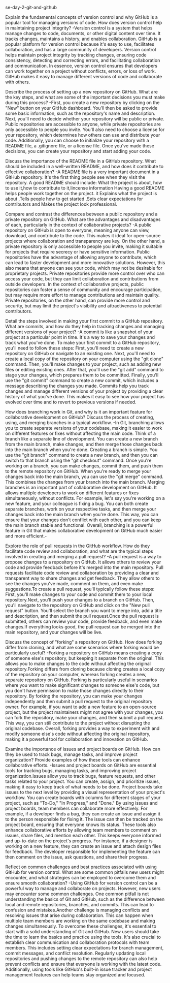 
  se-day-2-git-and-github

Explain the fundamental concepts of version control and why GitHub is a popular tool for managing versions of code. How does version control help in maintaining project integrity?
-Version control is a system that helps manage changes to code, documents, or other digital content over time. It tracks changes, maintains a history, and enables collaboration.
GitHub is a popular platform for version control because it's easy to use, facilitates collaboration, and has a large community of developers.
Version control helps maintain project integrity by tracking changes, ensuring code consistency, detecting and correcting errors, and facilitating collaboration and communication.
In essence, version control ensures that developers can work together on a project without conflicts, errors, or loss of work. GitHub makes it easy to manage different versions of code and collaborate with others.

Describe the process of setting up a new repository on GitHub. What are the key steps, and what are some of the important decisions you must make during this process?
-First, you create a new repository by clicking on the "New" button on your GitHub dashboard. You'll then be asked to provide some basic information, such as the repository's name and description.
Next, you'll need to decide whether your repository will be public or private. Public repositories are accessible to anyone, while private repositories are only accessible to people you invite.
You'll also need to choose a license for your repository, which determines how others can use and distribute your code.
Additionally, you can choose to initialize your repository with a README file, a .gitignore file, or a license file.
Once you've made these decisions, you can create your repository and start adding your code.

Discuss the importance of the README file in a GitHub repository. What should be included in a well-written README, and how does it contribute to effective collaboration?
-A README file is a very important document in a GitHub repository. It's the first thing people see when they visit the repository.
A good README should include:
What the project is about, how to use it,how to contribute to it,lincense information
Having a good README helps people work together on the project.
it Explains what the project is about ,Tells people how to get started ,Sets clear expectations for contributors and 
Makes the project look professional. 

Compare and contrast the differences between a public repository and a private repository on GitHub. What are the advantages and disadvantages of each, particularly in the context of collaborative projects?
-A public repository on GitHub is open to everyone, meaning anyone can view, download, and contribute to the code. This makes it ideal for open-source projects where collaboration and transparency are key.
On the other hand, a private repository is only accessible to people you invite, making it suitable for projects that require secrecy or have sensitive information.
Public repositories have the advantage of allowing anyone to contribute, which can lead to faster development and more innovative solutions. However, this also means that anyone can see your code, which may not be desirable for proprietary projects.
Private repositories provide more control over who can access your code, but they can limit collaboration and contributions from outside developers.
In the context of collaborative projects, public repositories can foster a sense of community and encourage participation, but may require more effort to manage contributions and maintain quality. Private repositories, on the other hand, can provide more control and security, but may limit the project's visibility and attractiveness to potential contributors.

Detail the steps involved in making your first commit to a GitHub repository. What are commits, and how do they help in tracking changes and managing different versions of your project?
-A commit is like a snapshot of your project at a particular point in time. It's a way to save your changes and track what you've done.
To make your first commit to a GitHub repository, you'll need to follow these steps:
First, you'll need to create a new repository on GitHub or navigate to an existing one.
Next, you'll need to create a local copy of the repository on your computer using the "git clone" command.
Then, you'll make changes to your project, such as adding new files or editing existing ones.
After that, you'll use the "git add" command to stage your changes, which prepares them to be committed.
Finally, you'll use the "git commit" command to create a new commit, which includes a message describing the changes you made.
Commits help you track changes and manage different versions of your project by providing a clear history of what you've done. This makes it easy to see how your project has evolved over time and to revert to previous versions if needed.

How does branching work in Git, and why is it an important feature for collaborative development on GitHub? Discuss the process of creating, using, and merging branches in a typical workflow.
-In Git, branching allows you to create separate versions of your codebase, making it easier to work on different features or fixes without affecting the main code.
Think of a branch like a separate line of development. You can create a new branch from the main branch, make changes, and then merge those changes back into the main branch when you're done.
Creating a branch is simple. You use the "git branch" command to create a new branch, and then you can switch to that branch using the "git checkout" command.
Once you're working on a branch, you can make changes, commit them, and push them to the remote repository on GitHub.
When you're ready to merge your changes back into the main branch, you can use the "git merge" command. This combines the changes from your branch into the main branch.
Merging branches is an important part of collaborative development on GitHub. It allows multiple developers to work on different features or fixes simultaneously, without conflicts.
For example, let's say you're working on a new feature, and your colleague is fixing a bug. You can both create separate branches, work on your respective tasks, and then merge your changes back into the main branch when you're done.
This way, you can ensure that your changes don't conflict with each other, and you can keep the main branch stable and functional.
Overall, branching is a powerful feature in Git that makes collaborative development on GitHub much easier and more efficient.-

Explore the role of pull requests in the GitHub workflow. How do they facilitate code review and collaboration, and what are the typical steps involved in creating and merging a pull request?
-A pull request is a way to propose changes to a repository on GitHub. It allows others to review your code and provide feedback before it's merged into the main repository.
Pull requests facilitate code review and collaboration by providing a clear and transparent way to share changes and get feedback. They allow others to see the changes you've made, comment on them, and even make suggestions.To create a pull request, you'll typically follow these steps:
First, you'll make changes to your code and commit them to your local repository.Next, you'll push your changes to a branch on GitHub.
Then, you'll navigate to the repository on GitHub and click on the "New pull request" button.
You'll select the branch you want to merge into, add a title and description, and then submit the pull request.Once the pull request is submitted, others can review your code, provide feedback, and even make changes.If everything looks good, the pull request can be merged into the main repository, and your changes will be live.

Discuss the concept of "forking" a repository on GitHub. How does forking differ from cloning, and what are some scenarios where forking would be particularly useful?
-Forking a repository on GitHub means creating a copy of someone else's repository, but keeping it separate from the original. This allows you to make changes to the code without affecting the original repository.Forking differs from cloning because cloning creates a local copy of the repository on your computer, whereas forking creates a new, separate repository on GitHub.
Forking is particularly useful in scenarios where you want to make significant changes to someone else's code, but you don't have permission to make those changes directly to their repository. By forking the repository, you can make your changes independently and then submit a pull request to the original repository owner.
For example, if you want to add a new feature to an open-source project, but the project maintainers might not agree with your changes, you can fork the repository, make your changes, and then submit a pull request. This way, you can still contribute to the project without disrupting the original codebase.
Overall, forking provides a way to experiment with and modify someone else's code without affecting the original repository, making it a powerful tool for collaboration and innovation on GitHub.

Examine the importance of issues and project boards on GitHub. How can they be used to track bugs, manage tasks, and improve project organization? Provide examples of how these tools can enhance collaborative efforts.
-Issues and project boards on GitHub are essential tools for tracking bugs, managing tasks, and improving project organization.Issues allow you to track bugs, feature requests, and other tasks related to your project. You can create, assign, and prioritize issues, making it easy to keep track of what needs to be done.
Project boards take issues to the next level by providing a visual representation of your project's workflow. You can create boards with columns for different stages of your project, such as "To-Do," "In Progress," and "Done."
By using issues and project boards, team members can collaborate more effectively. For example, if a developer finds a bug, they can create an issue and assign it to the person responsible for fixing it. The issue can then be tracked on the project board, ensuring that everyone knows its status.
These tools also enhance collaborative efforts by allowing team members to comment on issues, share files, and mention each other. This keeps everyone informed and up-to-date on the project's progress.
For instance, if a designer is working on a new feature, they can create an issue and attach design files for feedback. The developer responsible for implementing the feature can then comment on the issue, ask questions, and share their progress.

Reflect on common challenges and best practices associated with using GitHub for version control. What are some common pitfalls new users might encounter, and what strategies can be employed to overcome them and ensure smooth collaboration?
-Using GitHub for version control can be a powerful way to manage and collaborate on projects. However, new users may encounter some common challenges.
One common pitfall is not understanding the basics of Git and GitHub, such as the difference between local and remote repositories, branches, and commits. This can lead to confusion and mistakes.Another challenge is managing conflicts and resolving issues that arise during collaboration. This can happen when multiple team members are working on the same codebase and making changes simultaneously.
To overcome these challenges, it's essential to start with a solid understanding of Git and GitHub. New users should take the time to learn the basics and practice using the tools.
It's also crucial to establish clear communication and collaboration protocols with team members. This includes setting clear expectations for branch management, commit messages, and conflict resolution.
Regularly updating local repositories and pushing changes to the remote repository can also help prevent conflicts and ensure that everyone is working with the latest code.
Additionally, using tools like GitHub's built-in issue tracker and project management features can help teams stay organized and focused.
